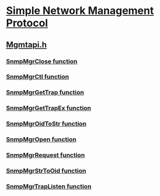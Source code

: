# [Simple Network Management Protocol](../_snmp/index.md)
## [Mgmtapi.h](index.md)
### [SnmpMgrClose function](../mgmtapi/nf-mgmtapi-snmpmgrclose.md)
### [SnmpMgrCtl function](../mgmtapi/nf-mgmtapi-snmpmgrctl.md)
### [SnmpMgrGetTrap function](../mgmtapi/nf-mgmtapi-snmpmgrgettrap.md)
### [SnmpMgrGetTrapEx function](../mgmtapi/nf-mgmtapi-snmpmgrgettrapex.md)
### [SnmpMgrOidToStr function](../mgmtapi/nf-mgmtapi-snmpmgroidtostr.md)
### [SnmpMgrOpen function](../mgmtapi/nf-mgmtapi-snmpmgropen.md)
### [SnmpMgrRequest function](../mgmtapi/nf-mgmtapi-snmpmgrrequest.md)
### [SnmpMgrStrToOid function](../mgmtapi/nf-mgmtapi-snmpmgrstrtooid.md)
### [SnmpMgrTrapListen function](../mgmtapi/nf-mgmtapi-snmpmgrtraplisten.md)
